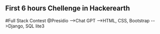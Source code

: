 ## First 6 hours Chellenge in Hackerearth
#Full Stack Contest @Presidio
-->Chat GPT
-->HTML, CSS, Bootstrap
-->Django, SQL lite3
